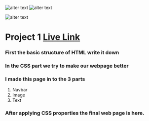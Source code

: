 ![alter text](https://img.shields.io/badge/iNeuron-LCO-brightgreen) ![alter text](https://img.shields.io/badge/Hitesh%20Choudhare-FullStack%20JS%20Bootcamp-lightgrey)

![alter text](https://img.shields.io/badge/HTML-CSS-orange)

# Project 1 [Live Link](https://polite-moxie-623a55.netlify.app/)

### First the basic structure of HTML write it down
### In the CSS part we try to make our webpage better
### I made this page in to the 3 parts
1. Navbar
2. Image
3. Text
### After applying CSS properties the final web page is here.
